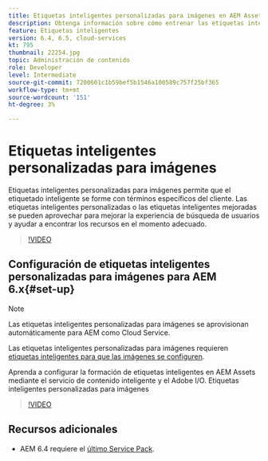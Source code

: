 ```yaml
---
title: Etiquetas inteligentes personalizadas para imágenes en AEM Assets
description: Obtenga información sobre cómo entrenar las etiquetas inteligentes de AEM Assets para aplicar términos personalizados a los recursos.
feature: Etiquetas inteligentes
version: 6.4, 6.5, cloud-services
kt: 795
thumbnail: 22254.jpg
topic: Administración de contenido
role: Developer
level: Intermediate
source-git-commit: 7200601c1b59bef5b1546a100589c757f25bf365
workflow-type: tm+mt
source-wordcount: '151'
ht-degree: 3%

---
```



# Etiquetas inteligentes personalizadas para imágenes

Etiquetas inteligentes personalizadas para imágenes permite que el etiquetado inteligente se forme con términos específicos del cliente.
Las etiquetas inteligentes personalizadas o las etiquetas inteligentes mejoradas se pueden aprovechar para mejorar la experiencia de búsqueda de usuarios y ayudar a encontrar los recursos en el momento adecuado.

>[!VIDEO](https://video.tv.adobe.com/v/22254/?quality=12&learn=on)

## Configuración de etiquetas inteligentes personalizadas para imágenes para AEM 6.x{#set-up}

>[!NOTE]
> Las etiquetas inteligentes personalizadas para imágenes se aprovisionan automáticamente para AEM como Cloud Service.

Las etiquetas inteligentes personalizadas para imágenes requieren [etiquetas inteligentes para que las imágenes se configuren](./image-smart-tags.md#set-up).

Aprenda a configurar la formación de etiquetas inteligentes en AEM Assets mediante el servicio de contenido inteligente y el Adobe I/O. Etiquetas inteligentes personalizadas para imágenes

>[!VIDEO](https://video.tv.adobe.com/v/23405/?quality=12&learn=on)

## Recursos adicionales

* AEM 6.4 requiere el [último Service Pack](https://experienceleague.adobe.com/docs/experience-manager-release-information/aem-release-updates/aem-releases-updates.html#aem-64).


